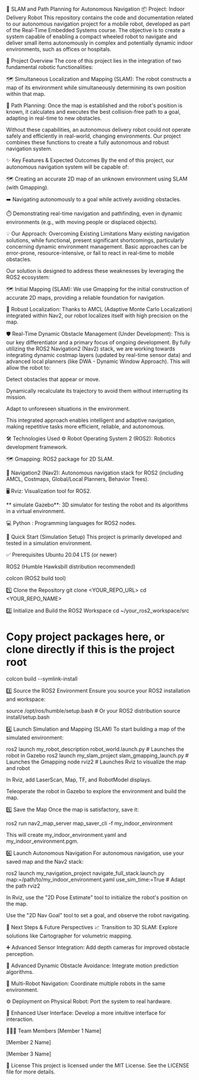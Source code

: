 🤖 SLAM and Path Planning for Autonomous Navigation
📦 Project: Indoor Delivery Robot
This repository contains the code and documentation related to our autonomous navigation project for a mobile robot, developed as part of the Real-Time Embedded Systems course. The objective is to create a system capable of enabling a compact wheeled robot to navigate and deliver small items autonomously in complex and potentially dynamic indoor environments, such as offices or hospitals.

🚀 Project Overview
The core of this project lies in the integration of two fundamental robotic functionalities:

🗺️ Simultaneous Localization and Mapping (SLAM): The robot constructs a map of its environment while simultaneously determining its own position within that map.

🧭 Path Planning: Once the map is established and the robot's position is known, it calculates and executes the best collision-free path to a goal, adapting in real-time to new obstacles.

Without these capabilities, an autonomous delivery robot could not operate safely and efficiently in real-world, changing environments. Our project combines these functions to create a fully autonomous and robust navigation system.

✨ Key Features & Expected Outcomes
By the end of this project, our autonomous navigation system will be capable of:

🗺️ Creating an accurate 2D map of an unknown environment using SLAM (with Gmapping).

➡️ Navigating autonomously to a goal while actively avoiding obstacles.

⏱️ Demonstrating real-time navigation and pathfinding, even in dynamic environments (e.g., with moving people or displaced objects).

💡 Our Approach: Overcoming Existing Limitations
Many existing navigation solutions, while functional, present significant shortcomings, particularly concerning dynamic environment management. Basic approaches can be error-prone, resource-intensive, or fail to react in real-time to mobile obstacles.

Our solution is designed to address these weaknesses by leveraging the ROS2 ecosystem:

🗺️ Initial Mapping (SLAM): We use Gmapping for the initial construction of accurate 2D maps, providing a reliable foundation for navigation.

📍 Robust Localization: Thanks to AMCL (Adaptive Monte Carlo Localization) integrated within Nav2, our robot localizes itself with high precision on the map.

🛡️ Real-Time Dynamic Obstacle Management (Under Development): This is our key differentiator and a primary focus of ongoing development. By fully utilizing the ROS2 Navigation2 (Nav2) stack, we are working towards integrating dynamic costmap layers (updated by real-time sensor data) and advanced local planners (like DWA - Dynamic Window Approach). This will allow the robot to:

Detect obstacles that appear or move.

Dynamically recalculate its trajectory to avoid them without interrupting its mission.

Adapt to unforeseen situations in the environment.

This integrated approach enables intelligent and adaptive navigation, making repetitive tasks more efficient, reliable, and autonomous.

🛠️ Technologies Used
⚙️ Robot Operating System 2 (ROS2): Robotics development framework.

🗺️ Gmapping: ROS2 package for 2D SLAM.

🧭 Navigation2 (Nav2): Autonomous navigation stack for ROS2 (including AMCL, Costmaps, Global/Local Planners, Behavior Trees).

🖥️ Rviz: Visualization tool for ROS2.

** simulate Gazebo**: 3D simulator for testing the robot and its algorithms in a virtual environment.

💻 Python : Programming languages for ROS2 nodes.

🚀 Quick Start (Simulation Setup)
This project is primarily developed and tested in a simulation environment.

✅ Prerequisites
Ubuntu 20.04 LTS (or newer)

ROS2 (Humble Hawksbill distribution recommended)

colcon (ROS2 build tool)

1️⃣ Clone the Repository
git clone <YOUR_REPO_URL>
cd <YOUR_REPO_NAME>

2️⃣ Initialize and Build the ROS2 Workspace
cd ~/your_ros2_workspace/src
# Copy project packages here, or clone directly if this is the project root
colcon build --symlink-install

3️⃣ Source the ROS2 Environment
Ensure you source your ROS2 installation and workspace:

source /opt/ros/humble/setup.bash  # Or your ROS2 distribution
source install/setup.bash

4️⃣ Launch Simulation and Mapping (SLAM)
To start building a map of the simulated environment:

ros2 launch my_robot_description robot_world.launch.py # Launches the robot in Gazebo
ros2 launch my_slam_project slam_gmapping_launch.py   # Launches the Gmapping node
rviz2                                                 # Launches Rviz to visualize the map and robot

In Rviz, add LaserScan, Map, TF, and RobotModel displays.

Teleoperate the robot in Gazebo to explore the environment and build the map.

5️⃣ Save the Map
Once the map is satisfactory, save it:

ros2 run nav2_map_server map_saver_cli -f my_indoor_environment

This will create my_indoor_environment.yaml and my_indoor_environment.pgm.

6️⃣ Launch Autonomous Navigation
For autonomous navigation, use your saved map and the Nav2 stack:

ros2 launch my_navigation_project navigate_full_stack.launch.py map:=/path/to/my_indoor_environment.yaml use_sim_time:=True # Adapt the path
rviz2

In Rviz, use the "2D Pose Estimate" tool to initialize the robot's position on the map.

Use the "2D Nav Goal" tool to set a goal, and observe the robot navigating.

🚧 Next Steps & Future Perspectives
📈 Transition to 3D SLAM: Explore solutions like Cartographer for volumetric mapping.

➕ Advanced Sensor Integration: Add depth cameras for improved obstacle perception.

🎯 Advanced Dynamic Obstacle Avoidance: Integrate motion prediction algorithms.

🤝 Multi-Robot Navigation: Coordinate multiple robots in the same environment.

⚙️ Deployment on Physical Robot: Port the system to real hardware.

📱 Enhanced User Interface: Develop a more intuitive interface for interaction.

🧑‍🤝‍🧑 Team Members
[Member 1 Name]

[Member 2 Name]

[Member 3 Name]

📄 License
This project is licensed under the MIT License. See the LICENSE file for more details.
